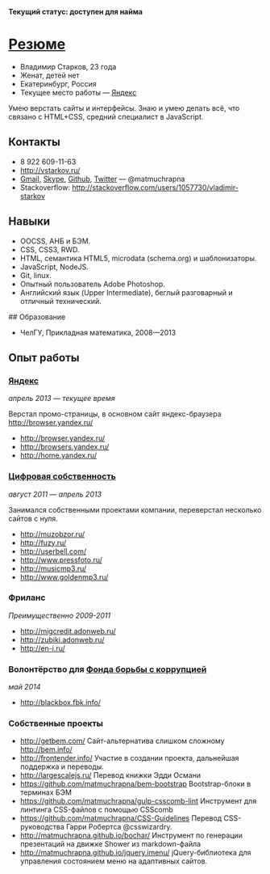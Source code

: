 **Текущий статус: доступен для найма**

# [Резюме](http://matmuchrapna.github.io/cv/ru/)

* Владимир Старков, 23 года
* Женат, детей нет
* Екатеринбург, Россия
* Текущее место работы — [Яндекс](https://yandex.ru/)

Умею верстать сайты и интерфейсы. Знаю и умею делать всё, что связано с HTML+CSS, средний специалист в JavaScript.

## Контакты


* 8 922 609-11-63
* http://vstarkov.ru/
* [Gmail](mailto:matmuchrapna@gmail.com), [Skype](skype:matmuchrapna?call), [Github](https://github.com/matmuchrapna), [Twitter](https://twitter.com/matmuchrapna) — @matmuchrapna
* Stackoverflow: http://stackoverflow.com/users/1057730/vladimir-starkov

## Навыки

* OOCSS, АНБ и БЭМ.
* CSS, CSS3, RWD.
* HTML, семантика HTML5, microdata (schema.org) и шаблонизаторы.
* JavaScript, NodeJS.
* Git, linux.
* Опытный пользователь Adobe Photoshop.
* Английский язык (Upper Intermediate), беглый разговарный и отличный технический.

## Образование
* ЧелГУ, Прикладная математика, 2008—2013

## Опыт работы

### [Яндекс](https://yandex.ru/)
*апрель 2013 — текущее время*

Верстал промо-страницы, в основном сайт яндекс-браузера http://browser.yandex.ru/

* http://browser.yandex.ru/
* http://browsers.yandex.ru/
* http://home.yandex.ru/

### [Цифровая собственность](http://digipro.ru/)
*август 2011 — апрель 2013*

Занимался собственными проектами компании, переверстал несколько сайтов с нуля.

* http://muzobzor.ru/
* http://fuzy.ru/
* http://userbell.com/
* http://www.pressfoto.ru/
* http://musicmp3.ru/
* http://www.goldenmp3.ru/

### Фриланс
*Преимущественно 2009-2011*
* http://migcredit.adonweb.ru/
* http://zubiki.adonweb.ru/
* http://en-i.ru/

### Волонтёрство для [Фонда борьбы с коррупцией](http://fbk.info/)
*май 2014*

* http://blackbox.fbk.info/

### Собственные проекты 
* http://getbem.com/ Сайт-альтернатива слишком сложному http://bem.info/
* http://frontender.info/ Участие в создании проекта, дальнейшая поддержка и переводы.
* http://largescalejs.ru/ Перевод книжки Эдди Османи
* https://github.com/matmuchrapna/bem-bootstrap Bootstrap-блоки в терминах БЭМ
* https://github.com/matmuchrapna/gulp-csscomb-lint Инструмент для линтинга CSS-файлов с помощью CSScomb
* https://github.com/matmuchrapna/CSS-Guidelines Перевод CSS-руководства Гарри Робертса @csswizardry.
* http://matmuchrapna.github.io/bochar/ Инструмент по генерации презентаций на движке Shower из markdown-файла
* http://matmuchrapna.github.io/jquery.imenu/ jQuery-библиотека для управления состоянием меню на адаптивных сайтов.

